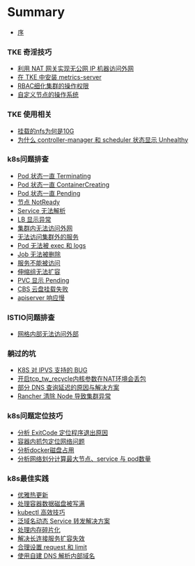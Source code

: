 # Summary

- [序](README.md)

### TKE 奇淫技巧

- [利用 NAT 网关实现无公网 IP 机器访问外网](tke-skill/using-nat-gateway-visit-internet.md)
- [在 TKE 中安装 metrics-server](tke-skill/install-metrics-server-on-tke.md)
- [RBAC细化集群的操作权限](tke-skill/tke-rbac.md)
- [自定义节点的操作系统]()

### TKE 使用相关

- [挂载的nfs为何是10G](tke/why-nfs-10g.md)
- [为什么 controller-manager 和 scheduler 状态显示 Unhealthy](tke/why-controller-manager-and-scheduler-unhealthy.md)

### k8s问题排查

- [Pod 状态一直 Terminating](troubleshooting/pod-terminating-forever.md)
- [Pod 状态一直 ContainerCreating](troubleshooting/pod-containercreating-forever.md)
- [Pod 状态一直 Pending](troubleshooting/pod-pending-forever.md)
- [节点 NotReady](troubleshooting/node-notready.md)
- [Service 无法解析](troubleshooting/service-cannot-resolve.md)
- [LB 显示异常](troubleshooting/lb-abnormal.md)
- [集群内无法访问外网](troubleshooting/cannot-visit-internet.md)
- [无法访问集群外的服务](troubleshooting/cannot-visit-service-out-of-cluster.md)
- [Pod 无法被 exec 和 logs](troubleshooting/pod-cannot-exec-or-logs.md)
- [Job 无法被删除](troubleshooting/cannot-delete-job.md)
- [服务不能被访问](troubleshooting/service-cannot-be-visited.md)
- [伸缩组无法扩容]()
- [PVC 显示 Pending]()
- [CBS 云盘挂载失败]()
- [apiserver 响应慢]()

### ISTIO问题排查

- [网格内部无法访问外部](istio/cannot-visit-out-of-mesh.md)

### 躺过的坑

- [K8S 对 IPVS 支持的 BUG](damn/k8s-ipvs-bug.md)
- [开启tcp_tw_recycle内核参数在NAT环境会丢包](damn/lost-packets-once-enable-tcp-tw-recycle.md)
- [部分 DNS 查询延迟的原因与解决方案](damn/dns-lookup-delay.md)
- [Rancher 清除 Node 导致集群异常](damn/rancher-remove-node.md)

### k8s问题定位技巧

- [分析 ExitCode 定位程序退出原因](skill/analysis-exitcode.md)
- [容器内抓包定位网络问题](skill/capture-packets-in-container.md)
- [分析docker磁盘占用](skill/analysis-docker-disk.md)
- [分析网络划分计算最大节点、service 与 pod数量](skill/analysis-cidr.md)

### k8s最佳实践

- [优雅热更新](best-practice/kubernetes-best-practice-grace-update.md)
- [处理容器数据磁盘被写满](best-practice/kubernetes-best-practice-handle-disk-full.md)
- [kubectl 高效技巧](best-practice/efficient-kubectl.md)
- [泛域名动态 Service 转发解决方案](best-practice/wildcard-domain-forward.md)
- [处理内存碎片化](best-practice/handle-memory-fragmentation.md)
- [解决长连接服务扩容失效](best-practice/scale-keepalive-service.md)
- [合理设置 request 和 limit]()
- [使用自建 DNS 解析内部域名]()
